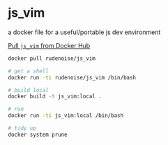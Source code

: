 # js_vim

a docker file for a useful/portable js dev environment

[Pull `js_vim` from Docker Hub](https://hub.docker.com/r/rudenoise/js_vim/)

```bash
docker pull rudenoise/js_vim
```

```bash
# get a shell
docker run -ti rudenoise/js_vim /bin/bash

# build local
docker build -t js_vim:local .

# run
docker run -ti js_vim:local /bin/bash

# tidy up
docker system prune
```
